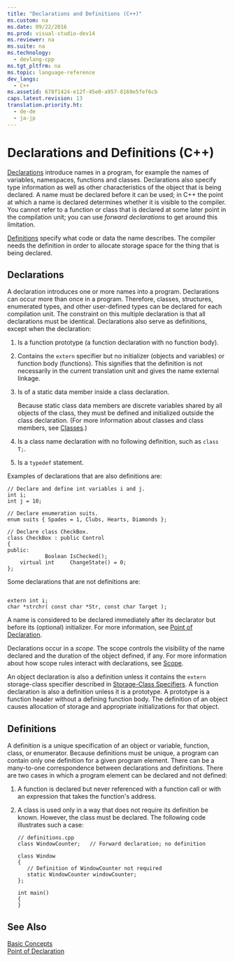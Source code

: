 ```yaml
---
title: "Declarations and Definitions (C++)"
ms.custom: na
ms.date: 09/22/2016
ms.prod: visual-studio-dev14
ms.reviewer: na
ms.suite: na
ms.technology: 
  - devlang-cpp
ms.tgt_pltfrm: na
ms.topic: language-reference
dev_langs: 
  - C++
ms.assetid: 678f1424-e12f-45e0-a957-8169e5fef6cb
caps.latest.revision: 13
translation.priority.ht: 
  - de-de
  - ja-jp
---
```

# Declarations and Definitions (C++)
[Declarations](assetId:///2fd0cddb-b64c-4c9f-9aac-9f8e7ef892f4) introduce names in a program, for example the names of variables, namespaces, functions and classes. Declarations also specify type information as well as other characteristics of the object that is being declared. A name must be declared before it can be used; in C++ the point at which a name is declared determines whether it is visible to the compiler. You cannot refer to a function or class that is declared at some later point in the compilation unit; you can use *forward declarations* to get around this limitation.  
  
 [Definitions](assetId:///f96e2c0d-abb5-4414-9ea1-4d5b4048d50a) specify what code or data the name describes. The compiler needs the definition in order to allocate storage space for the thing that is being declared.  
  
## Declarations  
 A declaration introduces one or more names into a program. Declarations can occur more than once in a program. Therefore, classes, structures, enumerated types, and other user-defined types can be declared for each compilation unit. The constraint on this multiple declaration is that all declarations must be identical. Declarations also serve as definitions, except when the declaration:  
  
1.  Is a function prototype (a function declaration with no function body).  
  
2.  Contains the `extern` specifier but no initializer (objects and variables) or function body (functions). This signifies that the definition is not necessarily in the current translation unit and gives the name external linkage.  
  
3.  Is of a static data member inside a class declaration.  
  
     Because static class data members are discrete variables shared by all objects of the class, they must be defined and initialized outside the class declaration. (For more information about classes and class members, see [Classes](../vs140/classes-and-structs--c---.md).)  
  
4.  Is a class name declaration with no following definition, such as `class T;`.  
  
5.  Is a `typedef` statement.  
  
 Examples of declarations that are also definitions are:  
  
```  
// Declare and define int variables i and j.  
int i;  
int j = 10;  
  
// Declare enumeration suits.  
enum suits { Spades = 1, Clubs, Hearts, Diamonds };  
  
// Declare class CheckBox.  
class CheckBox : public Control  
{  
public:  
            Boolean IsChecked();  
    virtual int     ChangeState() = 0;  
};  
```  
  
 Some declarations that are not definitions are:  
  
```  
  
extern int i;  
char *strchr( const char *Str, const char Target );  
```  
  
 A name is considered to be declared immediately after its declarator but before its (optional) initializer. For more information, see [Point of Declaration](../vs140/point-of-declaration-in-c--.md).  
  
 Declarations occur in a *scope*. The scope controls the visibility of the name declared and the duration of the object defined, if any. For more information about how scope rules interact with declarations, see [Scope](../vs140/scope--visual-c---.md).  
  
 An object declaration is also a definition unless it contains the `extern` storage-class specifier described in [Storage-Class Specifiers](assetId:///10b3d22d-cb40-450b-994b-08cf9a211b6c). A function declaration is also a definition unless it is a prototype. A prototype is a function header without a defining function body. The definition of an object causes allocation of storage and appropriate initializations for that object.  
  
## Definitions  
 A definition is a unique specification of an object or variable, function, class, or enumerator. Because definitions must be unique, a program can contain only one definition for a given program element. There can be a many-to-one correspondence between declarations and definitions. There are two cases in which a program element can be declared and not defined:  
  
1.  A function is declared but never referenced with a function call or with an expression that takes the function's address.  
  
2.  A class is used only in a way that does not require its definition be known. However, the class must be declared. The following code illustrates such a case:  
  
    ```  
    // definitions.cpp  
    class WindowCounter;   // Forward declaration; no definition  
  
    class Window  
    {  
       // Definition of WindowCounter not required  
       static WindowCounter windowCounter;  
    };  
  
    int main()  
    {  
    }  
    ```  
  
## See Also  
 [Basic Concepts](../vs140/basic-concepts---c---.md)   
 [Point of Declaration](../vs140/point-of-declaration-in-c--.md)